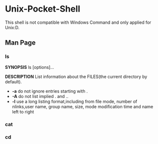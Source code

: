 # Unix-Pocket-Shell
This shell is not compatible with Windows Command and only applied for Unix:D.
## Man Page
### ls

**SYNOPSIS**
  ls [options]...
  
**DESCRIPTION**
  List information about the FILES(the current directory by default).
  * **-a**
      do not ignore entries starting with .
  * **-A**
      do not list implied . and ..
  * **-l**
      use a long listing format,including from file mode, number of nlinks,user name, group name, size, mode modification time      and name left to right
### cat
### cd
